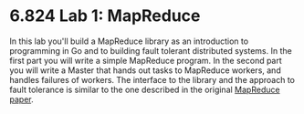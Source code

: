 # 6.824 Lab 1: MapReduce

In this lab you'll build a MapReduce library as an introduction to programming in Go and to building fault tolerant distributed systems. In the first part you will write a simple MapReduce program. In the second part you will write a Master that hands out tasks to MapReduce workers, and handles failures of workers. The interface to the library and the approach to fault tolerance is similar to the one described in the original [MapReduce paper](http://static.googleusercontent.com/media/research.google.com/en//archive/mapreduce-osdi04.pdf).

